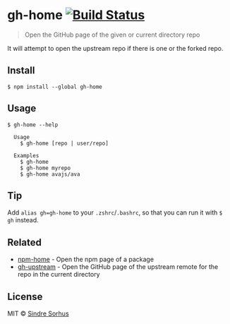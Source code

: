 # gh-home [![Build Status](https://travis-ci.org/sindresorhus/gh-home.svg?branch=master)](https://travis-ci.org/sindresorhus/gh-home)

> Open the GitHub page of the given or current directory repo

It will attempt to open the upstream repo if there is one or the forked repo.


## Install

```
$ npm install --global gh-home
```


## Usage

```
$ gh-home --help

  Usage
    $ gh-home [repo | user/repo]

  Examples
    $ gh-home
    $ gh-home myrepo
    $ gh-home avajs/ava
```


## Tip

Add `alias gh=gh-home` to your `.zshrc`/`.bashrc`, so that you can run it with `$ gh` instead.


## Related

- [npm-home](https://github.com/sindresorhus/npm-home) - Open the npm page of a package
- [gh-upstream](https://github.com/RichardLitt/gh-upstream) - Open the GitHub page of the upstream remote for the repo in the current directory


## License

MIT © [Sindre Sorhus](https://sindresorhus.com)
